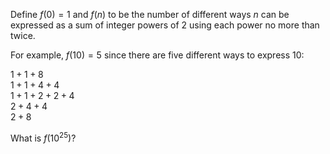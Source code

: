 Define $f(0) = 1$ and $f(n)$ to be the number of different ways $n$ can be expressed as a sum of integer powers of $2$ using each power no more than twice.

For example, $f(10) = 5$ since there are five different ways to express $10$:

$1 + 1 + 8$<br>
$1 + 1 + 4 + 4$<br>
$1 + 1 + 2 + 2 + 4$<br>
$2 + 4 + 4$<br>
$2 + 8$

What is $f(10^{25})$?
